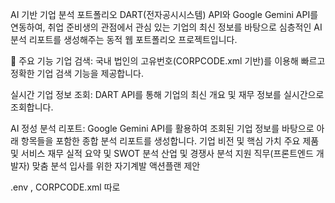 AI 기반 기업 분석 포트폴리오
DART(전자공시시스템) API와 Google Gemini API를 연동하여, 취업 준비생의 관점에서 관심 있는 기업의 최신 정보를 바탕으로 심층적인 AI 분석 리포트를 생성해주는 동적 웹 포트폴리오 프로젝트입니다.

🌟 주요 기능
기업 검색: 국내 법인의 고유번호(CORPCODE.xml 기반)를 이용해 빠르고 정확한 기업 검색 기능을 제공합니다.

실시간 기업 정보 조회: DART API를 통해 기업의 최신 개요 및 재무 정보를 실시간으로 조회합니다.

AI 정성 분석 리포트: Google Gemini API를 활용하여 조회된 기업 정보를 바탕으로 아래 항목들을 포함한 종합 분석 리포트를 생성합니다.
기업 비전 및 핵심 가치
주요 제품 및 서비스
재무 실적 요약 및 SWOT 분석
산업 및 경쟁사 분석
지원 직무(프론트엔드 개발자) 맞춤 분석
입사를 위한 자기계발 액션플랜 제안


.env , CORPCODE.xml 따로

